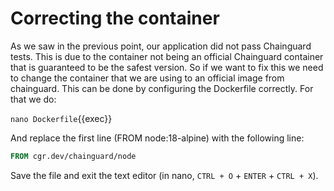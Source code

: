 # Correcting the container

As we saw in the previous point, our application did not pass Chainguard tests.
This is due to the container not being an official Chainguard container that is guaranteed to be the safest version. So if we want to fix this we need to change the container that we are using to an official image from chainguard.
This can be done by configuring the Dockerfile correctly.
For that we do:

`nano Dockerfile`{{exec}}

And replace the first line (FROM node:18-alpine) with the following line:
```Dockerfile
FROM cgr.dev/chainguard/node
```
Save the file and exit the text editor (in nano, `CTRL + O` + `ENTER` + `CTRL + X`).
